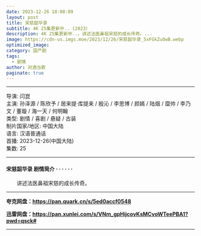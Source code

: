```yaml
---
date: 2023-12-26 18:08:09
layout: post
title: 宋慈韶华录
subtitle: 4K 25集更新中.. (2023）
description: 4K 25集更新中..。讲述法医鼻祖宋慈的成长传奇。...
image: https://cdn-us.imgs.moe/2023/12/26/宋慈韶华录_5xFGkZuOwB.webp
optimized_image: 
category: 国产剧
tags:
  - 剧情
author: 对酒当歌
paginate: true
---
```


---

导演: 闫崑  
主演: 孙泽源 / 陈欣予 / 居来提·库提来 / 殷沁 / 李思博 / 颜嫣 / 陆烟 / 糜帅 / 李乃文 / 董璇 / 海一天 / 何明翰  
类型: 剧情 / 喜剧 / 悬疑 / 古装  
制片国家/地区: 中国大陆  
语言: 汉语普通话  
首播: 2023-12-26(中国大陆)  
集数: 25  

---

#### 宋慈韶华录 剧情简介 · · · · · ·

　　讲述法医鼻祖宋慈的成长传奇。

---

**夸克网盘：<https://pan.quark.cn/s/5ed0accf0548>**

**迅雷网盘：<https://pan.xunlei.com/s/VNm_gpHijcovKsMCvoWTeePBA1?pwd=qsck#>**

---
